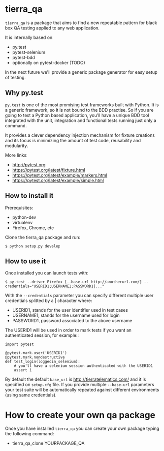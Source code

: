 tierra_qa
=========

``tierra_qa`` is a package that aims to find a new repeatable pattern for 
black box QA testing applied to any web application.

It is internally based on:
* py.test
* pytest-selenium
* pytest-bdd
* optionally on pytest-docker (TODO)

In the next future we'll provide a generic package generator for easy setup of
testing.

Why py.test
-----------

``py.test`` is one of the most promising test frameworks built with Python. It is a generic
framework, so it is not bound to the BDD practise.
So if you are going to test a Python based application, you'll have a unique BDD tool
integrated with the unit, integration and functional tests running just only a command.

It provides a clever dependency injection mechanism for fixture creations and its focus is
minimizing the amount of test code, reusability and modularity.

More links:
* http://pytest.org
* https://pytest.org/latest/fixture.html
* https://pytest.org/latest/example/markers.html
* https://pytest.org/latest/example/simple.html

How to install it
-----------------

Prerequisites:

* python-dev
* virtualenv
* Firefox, Chrome, etc

Clone the tierra_qa package and run:

    $ python setup.py develop

How to use it
-------------

Once installed you can launch tests with:

    $ py.test --driver Firefox [--base-url http://anotherurl.com/] --credentials="USERID1;USERNAME1;PASSWORD1|..."

With the ``--credentials`` parameter you can specify different multiple user credentials splitted by a | character where:

* USERID1, stands for the user identifier used in test cases
* USERNAME1, stands for the username used for login
* PASSWORD1, password associated to the above username

The USERID1 will be used in order to mark tests if you want an authenticated session, for example::

    import pytest

    @pytest.mark.user('USERID1')
    @pytest.mark.nondestructive
    def test_login(loggedin_selenium):
        # you'll have a selenium session authenticated with the USERID1
        assert 1

By default the default ``base_url`` is http://tierratelematics.com/ and it
is specified on ``setup.cfg`` file.
If you provide multiple ``--base-url`` parameters your test suite will be automatically repeated against different environments (using same
credentials).

How to create your own qa package
=================================

Once you have installed ``tierra_qa`` you can create your own package typing the following command:

* tierra_qa_clone YOURPACKAGE_QA
